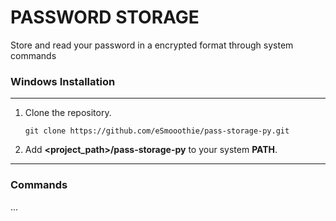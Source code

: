 # PASSWORD STORAGE

Store and read your password in a encrypted format through system commands

### Windows Installation
***
1. Clone the repository.

    ```git clone https://github.com/eSmooothie/pass-storage-py.git```

2. Add __**\<project_path\>/pass-storage-py**__ to your system __**PATH**__.
***

### Commands

...
